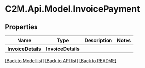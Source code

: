 # C2M.Api.Model.InvoicePayment

## Properties

Name | Type | Description | Notes
------------ | ------------- | ------------- | -------------
**InvoiceDetails** | [**InvoiceDetails**](InvoiceDetails.md) |  | 

[[Back to Model list]](../../README.md#documentation-for-models) [[Back to API list]](../../README.md#documentation-for-api-endpoints) [[Back to README]](../../README.md)

